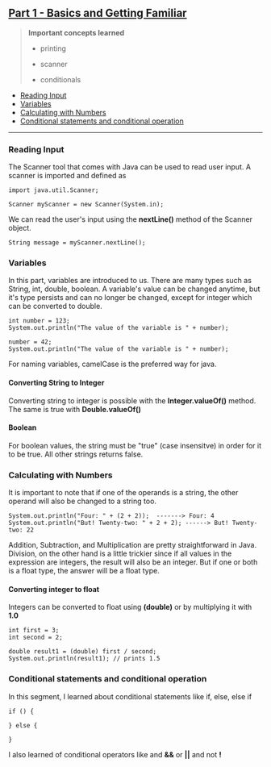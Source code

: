## [Part 1 - Basics and Getting Familiar](https://java-programming.mooc.fi/part-1)

> **Important concepts learned**
>
> - printing
>
> - scanner
>
> - conditionals

- [Reading Input](#reading-input)
- [Variables](#variables)
- [Calculating with Numbers](#calculating-with-numbers)
- [Conditional statements and conditional operation](#conditional-statements-and-conditional-operation)

_____

### Reading Input

The Scanner tool that comes with Java can be used to read user input. A scanner is imported and defined as

```
import java.util.Scanner;

Scanner myScanner = new Scanner(System.in);
```

We can read the user's input using the **nextLine()** method of the Scanner object.

```
String message = myScanner.nextLine();
```

### Variables

In this part, variables are introduced to us. There are many types such as String, int, double, boolean. A variable's value can be changed anytime, but it's type persists and can no longer be changed, except for integer which can be converted to double. 

```
int number = 123;
System.out.println("The value of the variable is " + number);

number = 42;
System.out.println("The value of the variable is " + number);
```

For naming variables, camelCase is the preferred way for java.

#### Converting String to Integer 

Converting string to integer is possible with the **Integer.valueOf()** method. The same is true with **Double.valueOf()**

#### Boolean

For boolean values, the string must be "true" (case insensitve) in order for it to be true. All other strings returns false.

### Calculating with Numbers

It is important to note that if one of the operands is a string, the other operand will also be changed to a string too. 

```
System.out.println("Four: " + (2 + 2));  -------> Four: 4
System.out.println("But! Twenty-two: " + 2 + 2); ------> But! Twenty-two: 22
```

Addition, Subtraction, and Multiplication are pretty straightforward in Java. Division, on the other hand is a little trickier since if all values in the expression are integers, the result will also be an integer. But if one or  both is a float type, the answer will be a float type.

#### Converting integer to float

Integers can be converted to float using **(double)** or by multiplying it with **1.0**

```
int first = 3;
int second = 2;

double result1 = (double) first / second;
System.out.println(result1); // prints 1.5
```

### Conditional statements and conditional operation

In this segment, I learned about conditional statements like if, else, else if

```
if () {

} else {

}
```

I also learned of conditional operators like and **&&** or **||** and not **!**